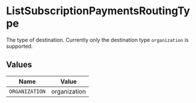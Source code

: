 # ListSubscriptionPaymentsRoutingType

The type of destination. Currently only the destination type `organization` is supported.


## Values

| Name           | Value          |
| -------------- | -------------- |
| `ORGANIZATION` | organization   |